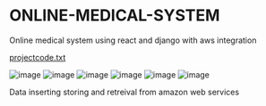 # ONLINE-MEDICAL-SYSTEM
Online medical system using react and django with aws integration

[projectcode.txt](https://github.com/valivetisriramsai/ONLINE-MEDICAL-SYSTEM/files/8700619/projectcode.txt)


![image](https://user-images.githubusercontent.com/69804998/168611318-1ee80bc9-4352-452c-9be9-02586cd4d776.png)
![image](https://user-images.githubusercontent.com/69804998/168611338-eb253c02-3819-4e80-90c3-042a7fa00804.png)
![image](https://user-images.githubusercontent.com/69804998/168611362-64a8e375-2a9f-4a7c-877d-7bbac58a8a24.png)
![image](https://user-images.githubusercontent.com/69804998/168611394-14d1cdea-7c9c-43cd-8b92-b3ee0f99ceba.png)
![image](https://user-images.githubusercontent.com/69804998/168611418-2f73a8a4-4296-4a1a-a17e-48c5cf71a192.png)
![image](https://user-images.githubusercontent.com/69804998/168611435-63fc5b3a-9372-449f-b043-37205726e7e7.png)


Data inserting storing and retreival from amazon web services
